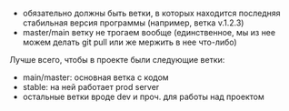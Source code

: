 - обязательно должны быть ветки, в которых находится последняя стабильная версия программы (например, ветка v.1.2.3)
- master/main ветку не трогаем вообще (единственное, мы из нее можем делать git pull или же мержить в нее что-либо)

Лучше всего, чтобы в проекте были следующие ветки:
- main/master: основная ветка с кодом
- stable: на ней работает prod server
- остальные ветки вроде dev и проч. для работы над проектом